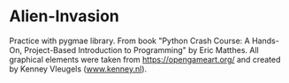 # Alien-Invasion
Practice with pygmae library. From book "Python Crash Course: A Hands-On, Project-Based Introduction to Programming" by Eric Matthes. 
All graphical elements were taken from https://opengameart.org/ and created by Kenney Vleugels (www.kenney.nl).
